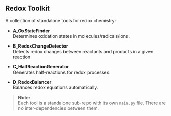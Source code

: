 Redox Toolkit
-------------
A collection of standalone tools for redox chemistry:

- **A_OxStateFinder**  
    Determines oxidation states in molecules/radicals/ions.

- **B_RedoxChangeDetector**  
    Detects redox changes between reactants and products in a given reaction 

- **C_HalfReactionGenerator**  
    Generates half-reactions for redox processes.

- **D_RedoxBalancer**  
    Balances redox equations automatically.

> **Note:**  
> Each tool is a standalone sub-repo with its own `main.py` file. There are no inter-dependencies between them.